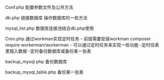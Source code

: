 Conf.php 配置参数文件及公共方法

db.php 链接数据库 操作数据库的一些方法

mysql_list.php 数据库连接池结合db.php使用

Cron.php 通过workman实现定时任务
    - 前提需要安装workman 
        composer require workerman/workerman
    - 可以通过定时任务来实现一些功能
        -定时往表里插入数据
        -定时备份数据库或备份某一张表

backup_mysql.php 备份数据库

backup_mysql_table.php 备份某一张表
